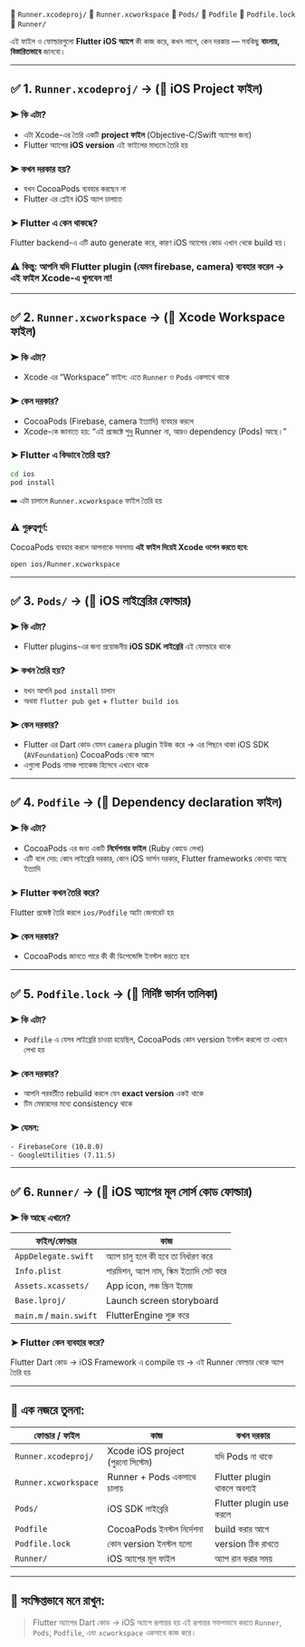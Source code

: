 
🔹 `Runner.xcodeproj/`
🔹 `Runner.xcworkspace`
🔹 `Pods/`
🔹 `Podfile`
🔹 `Podfile.lock`
🔹 `Runner/`

এই ফাইল ও ফোল্ডারগুলো **Flutter iOS অ্যাপে** কী কাজ করে, কখন লাগে, কেন দরকার — সবকিছু **বাংলায়, বিস্তারিতভাবে** জানবো।

---

## ✅ 1. `Runner.xcodeproj/` → (📁 iOS Project ফাইল)

### ➤ **কি এটা?**

* এটা Xcode-এর তৈরি একটি **project ফাইল** (Objective-C/Swift অ্যাপের জন্য)
* Flutter অ্যাপের **iOS version** এই ফাইলের মাধ্যমে তৈরি হয়

### ➤ **কখন দরকার হয়?**

* যখন CocoaPods ব্যবহার করছেন না
* Flutter এর প্লেইন iOS অ্যাপ চালাতে

### ➤ **Flutter এ কেন থাকছে?**

Flutter backend-এ এটি auto generate করে, কারণ iOS অ্যাপের কোড এখান থেকে build হয়।

### ⚠️ **কিন্তু**: আপনি যদি Flutter plugin (যেমন firebase, camera) ব্যবহার করেন → **এই ফাইল Xcode-এ খুলবেন না!**

---

## ✅ 2. `Runner.xcworkspace` → (📄 Xcode Workspace ফাইল)

### ➤ **কি এটা?**

* Xcode এর “Workspace” ফাইল: এতে `Runner` ও `Pods` একসাথে থাকে

### ➤ **কেন দরকার?**

* CocoaPods (Firebase, camera ইত্যাদি) ব্যবহার করলে
* Xcode-কে জানাতে হয়: “এই প্রজেক্টে শুধু Runner না, আরও dependency (Pods) আছে।”

### ➤ **Flutter এ কিভাবে তৈরি হয়?**

```bash
cd ios
pod install
```

➡️ এটা চালালে `Runner.xcworkspace` ফাইল তৈরি হয়

### ⚠️ **গুরুত্বপূর্ণ:**

CocoaPods ব্যবহার করলে আপনাকে সবসময় **এই ফাইল দিয়েই Xcode ওপেন করতে হবে**:

```bash
open ios/Runner.xcworkspace
```

---

## ✅ 3. `Pods/` → (📁 iOS লাইব্রেরির ফোল্ডার)

### ➤ **কি এটা?**

* Flutter plugins-এর জন্য প্রয়োজনীয় **iOS SDK লাইব্রেরি** এই ফোল্ডারে থাকে

### ➤ **কখন তৈরি হয়?**

* যখন আপনি `pod install` চালান
* অথবা `flutter pub get` + `flutter build ios`

### ➤ **কেন দরকার?**

* Flutter এর Dart কোড যেমন `camera` plugin ইউজ করে → এর পিছনে থাকা iOS SDK (`AVFoundation`) CocoaPods থেকে আসে
* এগুলো Pods নামক প্যাকেজ হিসেবে এখানে থাকে

---

## ✅ 4. `Podfile` → (📄 Dependency declaration ফাইল)

### ➤ **কি এটা?**

* CocoaPods এর জন্য একটি **নির্দেশনার ফাইল** (Ruby কোডে লেখা)
* এটি বলে দেয়: কোন লাইব্রেরি দরকার, কোন iOS ভার্সন দরকার, Flutter frameworks কোথায় আছে ইত্যাদি

### ➤ **Flutter কখন তৈরি করে?**

Flutter প্রজেক্ট তৈরি করলে `ios/Podfile` অটো জেনারেট হয়

### ➤ **কেন দরকার?**

* CocoaPods জানতে পারে কী কী ডিপেন্ডেন্সি ইনস্টল করতে হবে

---

## ✅ 5. `Podfile.lock` → (📄 নির্দিষ্ট ভার্সন তালিকা)

### ➤ **কি এটা?**

* `Podfile` এ যেসব লাইব্রেরি চাওয়া হয়েছিল, CocoaPods কোন version ইনস্টল করলো তা এখানে লেখা হয়

### ➤ **কেন দরকার?**

* আপনি পরবর্তীতে rebuild করলে যেন **exact version** একই থাকে
* টিম মেম্বারদের মধ্যে consistency থাকে

### ➤ **যেমন:**

```txt
- FirebaseCore (10.8.0)
- GoogleUtilities (7.11.5)
```

---

## ✅ 6. `Runner/` → (📁 iOS অ্যাপের মূল সোর্স কোড ফোল্ডার)

### ➤ **কি আছে এখানে?**

| ফাইল/ফোল্ডার            | কাজ                                       |
| ----------------------- | ----------------------------------------- |
| `AppDelegate.swift`     | অ্যাপ চালু হলে কী হবে তা নির্ধারণ করে     |
| `Info.plist`            | পারমিশন, অ্যাপ নাম, স্কিম ইত্যাদি সেট করে |
| `Assets.xcassets/`      | App icon, লঞ্চ স্ক্রিন ইমেজ               |
| `Base.lproj/`           | Launch screen storyboard                  |
| `main.m` / `main.swift` | FlutterEngine শুরু করে                    |

### ➤ **Flutter কেন ব্যবহার করে?**

Flutter Dart কোড → iOS Framework এ compile হয় → এই Runner ফোল্ডার থেকে অ্যাপ তৈরি হয়

---

## 🎯 এক নজরে তুলনা:

| ফোল্ডার / ফাইল       | কাজ                               | কখন দরকার                   |
| -------------------- | --------------------------------- | --------------------------- |
| `Runner.xcodeproj/`  | Xcode iOS project (পুরনো সিস্টেম) | যদি Pods না থাকে            |
| `Runner.xcworkspace` | Runner + Pods একসাথে চালায়        | Flutter plugin থাকলে অবশ্যই |
| `Pods/`              | iOS SDK লাইব্রেরি                 | Flutter plugin use করলে     |
| `Podfile`            | CocoaPods ইনস্টল নির্দেশনা        | build করার আগে              |
| `Podfile.lock`       | কোন version ইনস্টল হলো            | version ঠিক রাখতে           |
| `Runner/`            | iOS অ্যাপের মূল ফাইল              | অ্যাপ রান করার সময়          |

---

## 🧠 সংক্ষিপ্তভাবে মনে রাখুন:

> Flutter অ্যাপের Dart কোড → iOS অ্যাপে রূপান্তর হয়
> এই রূপান্তর সফলভাবে করতে `Runner`, `Pods`, `Podfile`, এবং `xcworkspace` একসাথে কাজ করে।


